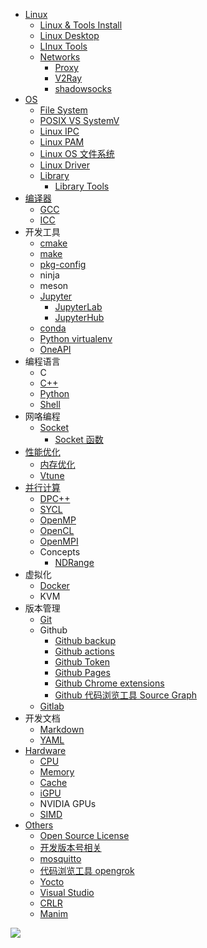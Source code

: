 - [Linux](/Linux)
  - [Linux & Tools Install](/Install)
  - [Linux Desktop](/Linux_Desktop)
  - [LInux Tools](/Tools)
  - [Networks](/Networks)
    - [Proxy](/Proxy)
    - [V2Ray](/V2Ray)
    - [shadowsocks](/Ubuntu_shadowsocks)
- [OS](/OS)
  - [File System](/OS_File_System)
  - [POSIX VS SystemV](/POSIX_VS_SystemV)
  - [Linux IPC](/Linux_IPC)
  - [Linux PAM](/Linux_PAM)
  - [Linux OS 文件系统](/Linux_OS_FS_Arch)
  - [Linux Driver](/Linux_Driver)
  - [Library](/Library)
    - [Library Tools](/Library_Tools)
- [编译器](/Compiler)
  - [GCC](/GCC)
  - [ICC](/Intel_Compiler)
- 开发工具
  - [cmake](/cmake)
  - [make](/Make)
  - [pkg-config](/pkg_config)
  - ninja
  - meson
  - [Jupyter](/Jupyter)
    - [JupyterLab](/JupyterLab)
    - [JupyterHub](/JupyterHub)
  - [conda](/conda)
  - [Python virtualenv](/Python_virtualenv)
  - [OneAPI](/OneAPI)
- 编程语言
  - C
  - [C++](/CPP)
  - [Python](/Python)
  - [Shell](/Shell)
- 网咯编程
  - [Socket](/Socket)
    - [Socket 函数](/Socket_Function)
- [性能优化](/Performance_Optimization)
  - [内存优化](/Memory_Optimizations)
  - [Vtune](/Vtune)
- [并行计算](/并行计算)
  - [DPC++](/DPCPP)
  - [SYCL](/SYCL)
  - [OpenMP](/OpenMP)
  - [OpenCL](/OpenCL)
  - [OpenMPI](/OpenMPI)
  - Concepts
    - [NDRange](/NDRange)
- 虚拟化
  - [Docker](/Docker)
  - KVM
- 版本管理
  - [Git](/Git)
  - Github
    - [Github backup](/Github_backup)
    - [Github actions](/Github_actions)
    - [Github Token](/Github_Token)
    - [Github Pages](/Github_Pages)
    - [Github Chrome extensions](/Github_Chrome_extensions)
    - [Github 代码浏览工具 Source Graph](/Sourcegraph)
  - [Gitlab](/Gitlab)
- 开发文档
  - [Markdown](/Markdown)
  - [YAML](/YAML)
- [Hardware](/Hardware)
  - [CPU](/CPU)
  - [Memory](/Memory)
  - [Cache](/Cache)
  - [iGPU](/iGPU)
  - NVIDIA GPUs
  - [SIMD](/SIMD)
- [Others]()
  - [Open Source License](/Open_Source_License)
  - [开发版本号相关](/Version)
  - [mosquitto](/mosquitto)
  - [代码浏览工具 opengrok](/Tools_opengrok)
  - [Yocto](/Yocto)
  - [Visual Studio](/Visual_Studio)
  - [CRLR](/CRLF)
  - [Manim](/manim)

[![](https://img.shields.io/badge/%2B-Edit%20Sidebar-brightgreen)](https://github.com/junxnone/techwiki/issues/1)

